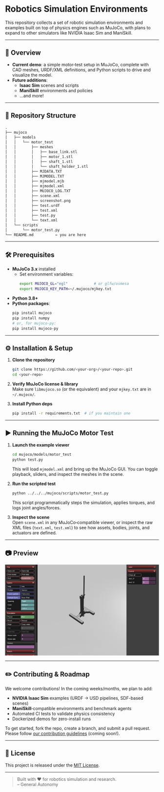# Robotics Simulation Environments

This repository collects a set of robotic simulation environments and examples built on top of physics engines such as MuJoCo, with plans to expand to other simulators like NVIDIA Isaac Sim and ManiSkill.

---

## 🚀 Overview

- **Current demo**: a simple motor‑test setup in MuJoCo, complete with CAD meshes, URDF/XML definitions, and Python scripts to drive and visualize the model.
- **Future additions**:  
  - **Isaac Sim** scenes and scripts  
  - **ManiSkill** environments and policies  
  - …and more!

---

## 📁 Repository Structure

```
.
├── mujoco
│   ├── models
│   │   └── motor_test
│   │       ├── meshes
│   │       │   ├── base_link.stl
│   │       │   ├── motor_1.stl
│   │       │   ├── shaft_1.stl
│   │       │   └── shaft_holder_1.stl
│   │       ├── MJDATA.TXT
│   │       ├── MJMODEL.TXT
│   │       ├── mjmodel.mjb
│   │       ├── mjmodel.xml
│   │       ├── MUJOCO_LOG.TXT
│   │       ├── scene.xml
│   │       ├── screenshot.png
│   │       ├── test.urdf
│   │       ├── test.xml
│   │       ├── test.py
│   │       └── text.xml
│   └── scripts
│       └── motor_test.py
└── README.md          ← you are here
```

---

## 🛠 Prerequisites

- **MuJoCo 3.x** installed  
  - Set environment variables:  
    ```bash
    export MUJOCO_GL="egl"            # or glfw/osmesa
    export MUJOCO_KEY_PATH=~/.mujoco/mjkey.txt
    ```
- **Python 3.8+**  
- **Python packages**:
  ```bash
  pip install mujoco
  pip install numpy
  # or, for mujoco-py:
  pip install mujoco-py
  ```

---

## ⚙️ Installation & Setup

1. **Clone the repository**
   ```bash
   git clone https://github.com/<your-org>/<your-repo>.git
   cd <your-repo>
   ```

2. **Verify MuJoCo license & library**  
   Make sure `libmujoco.so` (or the equivalent) and your `mjkey.txt` are in `~/.mujoco/`.

3. **Install Python deps**  
   ```bash
   pip install -r requirements.txt  # if you maintain one
   ```

---

## ▶️ Running the MuJoCo Motor Test

1. **Launch the example viewer**  
   ```bash
   cd mujoco/models/motor_test
   python test.py
   ```
   This will load `mjmodel.xml` and bring up the MuJoCo GUI. You can toggle playback, sliders, and inspect the meshes in the scene.

2. **Run the scripted test**  
   ```bash
   python ../../../mujoco/scripts/motor_test.py
   ```
   This script programmatically steps the simulation, applies torques, and logs joint angles/forces.

3. **Inspect the scene**  
   Open `scene.xml` in any MuJoCo‑compatible viewer, or inspect the raw XML files (`text.xml`, `test.xml`) to see how assets, bodies, joints, and actuators are defined.

---

## 📷 Preview

![motor_test scene](mujoco/models/motor_test/screenshot.png)

---

## ✏️ Contributing & Roadmap

We welcome contributions! In the coming weeks/months, we plan to add:

- **NVIDIA Isaac Sim** examples (URDF → USD pipelines, SDF-based scenes)
- **ManiSkill**‑compatible environments and benchmark agents
- Automated CI tests to validate physics consistency  
- Dockerized demos for zero-install runs

To get started, fork the repo, create a branch, and submit a pull request. Please follow [our contribution guidelines](CONTRIBUTING.md) (coming soon!).

---

## 📄 License

This project is released under the [MIT License](LICENSE).

---

> Built with ❤️ for robotics simulation and research.  
> – General Autonomy 
